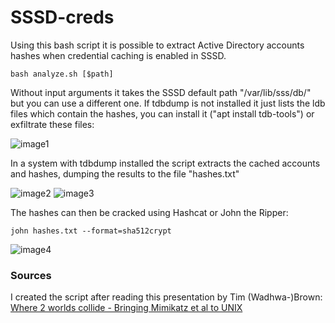 # SSSD-creds

Using this bash script it is possible to extract Active Directory accounts hashes when credential caching is enabled in SSSD.

```
bash analyze.sh [$path]
```

Without input arguments it takes the SSSD default path "/var/lib/sss/db/" but you can use a different one. If tdbdump is not installed it just lists the ldb files which contain the hashes, you can install it ("apt install tdb-tools") or exfiltrate these files:

![image1](https://raw.githubusercontent.com/ricardojoserf/ricardojoserf.github.io/master/images/SSSD-creds/image1.png)


In a system with tdbdump installed the script extracts the cached accounts and hashes, dumping the results to the file "hashes.txt"

![image2](https://github.com/4zrm/SSSD-creds/assets/136485331/0711efe4-a1a4-47c8-8dac-5d8d349dfc0c)
![image3](https://github.com/4zrm/SSSD-creds/assets/136485331/57660866-bd17-455d-bae9-22b798ac86f1)

The hashes can then be cracked using Hashcat or John the Ripper:

```
john hashes.txt --format=sha512crypt
```

![image4](https://github.com/4zrm/SSSD-creds/assets/136485331/f8bcc14b-85ec-4a5a-bd43-b011882a6893)

### Sources

I created the script after reading this presentation by Tim (Wadhwa-)Brown: [Where 2 worlds collide - Bringing Mimikatz et al to UNIX](https://i.blackhat.com/eu-18/Wed-Dec-5/eu-18-Wadhwa-Brown-Where-2-Worlds-Collide-Bringing-Mimikatz-et-al-to-UNIX.pdf)

